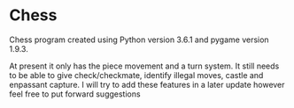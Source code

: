 # Chess

Chess program created using Python version 3.6.1 and pygame version 1.9.3. 

At present it only has the piece movement and a turn system. It still needs to be able to give check/checkmate, identify illegal moves, castle and enpassant capture. I will try to add these features in a later update however feel free to put forward suggestions
